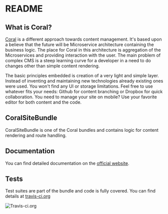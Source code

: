README
======

What is Coral?
-----------------

[Coral][1] is a different approach towards content management. It's based upon a believe that the future will be Microservice architecture containing the business logic. The place for Coral in this architecture is aggregation of the Microservices and providing interaction with the user. The main problem of complex CMS is a steep learning curve for a developer in a need to do changes other than simple content rendering.

The basic principles embedded is creation of a very light and simple layer. Instead of inventing and maintaining new technologies already existing ones were used. You won't find any UI or storage limitations. Feel free to use whatever fits your needs: Github for content branching or Dropbox for quick collaboration. You need to manage your site on mobile? Use your favorite editor for both content and the code.

CoralSiteBundle
----------------

CoralSiteBundle is one of the Coral bundles and contains logic for content rendering and route handling.

Documentation
----------------------

You can find detailed documentation on the [official website][1].

Tests
----------------------

Test suites are part of the bundle and code is fully covered. You can find details at [travis-ci.org][2]

![Travis-ci.org](https://travis-ci.org/Atlantic18/CoralSiteBundle.svg?branch=master)

[1]: https://coral.atlantic18.com
[2]: https://travis-ci.org/Atlantic18/CoralSiteBundle